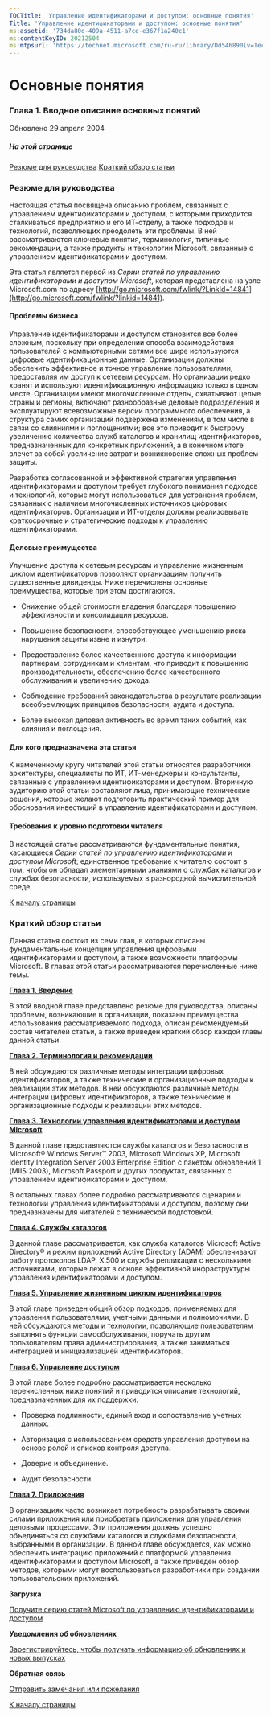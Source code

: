 ```yaml
---
TOCTitle: 'Управление идентификаторами и доступом: основные понятия'
Title: 'Управление идентификаторами и доступом: основные понятия'
ms:assetid: '734da80d-409a-4511-a7ce-e367f1a240c1'
ms:contentKeyID: 20212504
ms:mtpsurl: 'https://technet.microsoft.com/ru-ru/library/Dd546890(v=TechNet.10)'
---
```


Основные понятия
================

### Глава 1. Вводное описание основных понятий

Обновлено 29 апреля 2004

##### На этой странице

[](#ecaa)[Резюме для руководства](#ecaa)
[](#ebaa)[Краткий обзор статьи](#ebaa)

### Резюме для руководства

Настоящая статья посвящена описанию проблем, связанных с управлением идентификаторами и доступом, с которыми приходится сталкиваться предприятию и его ИТ-отделу, а также подходов и технологий, позволяющих преодолеть эти проблемы. В ней рассматриваются ключевые понятия, терминология, типичные рекомендации, а также продукты и технологии Microsoft, связанные с управлением идентификаторами и доступом.

Эта статья является первой из *Серии статей по управлению идентификаторами и доступом Microsoft*, которая представлена на узле Microsoft.com по адресу [http://go.microsoft.com/fwlink/?LinkId=14841](http://go.microsoft.com/fwlink/?linkid=14841).

#### Проблемы бизнеса

Управление идентификаторами и доступом становится все более сложным, поскольку при определении способа взаимодействия пользователей с компьютерными сетями все шире используются цифровые идентификационные данные. Организации должны обеспечить эффективное и точное управление пользователями, предоставляя им доступ к сетевым ресурсам. Но организации редко хранят и используют идентификационную информацию только в одном месте. Организации имеют многочисленные отделы, охватывают целые страны и регионы, включают разнообразные деловые подразделения и эксплуатируют всевозможные версии программного обеспечения, а структура самих организаций подвержена изменениям, в том числе в связи со слияниями и поглощениями; все это приводит к быстрому увеличению количества служб каталогов и хранилищ идентификаторов, предназначенных для конкретных приложений, а в конечном итоге влечет за собой увеличение затрат и возникновение сложных проблем защиты.

Разработка согласованной и эффективной стратегии управления идентификаторами и доступом требует глубокого понимания подходов и технологий, которые могут использоваться для устранения проблем, связанных с наличием многочисленных источников цифровых идентификаторов. Организации и ИТ-отделы должны реализовывать краткосрочные и стратегические подходы к управлению идентификаторами.

#### Деловые преимущества

Улучшение доступа к сетевым ресурсам и управление жизненным циклом идентификаторов позволяют организациям получить существенные дивиденды. Ниже перечислены основные преимущества, которые при этом достигаются.

-   Снижение общей стоимости владения благодаря повышению эффективности и консолидации ресурсов.

-   Повышение безопасности, способствующее уменьшению риска нарушения защиты извне и изнутри.

-   Предоставление более качественного доступа к информации партнерам, сотрудникам и клиентам, что приводит к повышению производительности, обеспечению более качественного обслуживания и увеличению дохода.

-   Соблюдение требований законодательства в результате реализации всеобъемлющих принципов безопасности, аудита и доступа.

-   Более высокая деловая активность во время таких событий, как слияния и поглощения.

#### Для кого предназначена эта статья

К намеченному кругу читателей этой статьи относятся разработчики архитектуры, специалисты по ИТ, ИТ-менеджеры и консультанты, связанные с управлением идентификаторами и доступом. Вторичную аудиторию этой статьи составляют лица, принимающие технические решения, которые желают подготовить практический пример для обоснования инвестиций в управление идентификаторами и доступом.

#### Требования к уровню подготовки читателя

В настоящей статье рассматриваются фундаментальные понятия, касающиеся *Серии статей по управлению идентификаторами и доступом Microsoft*; единственное требование к читателю состоит в том, чтобы он обладал элементарными знаниями о службах каталогов и службах безопасности, используемых в разнородной вычислительной среде.

[](#mainsection)[К началу страницы](#mainsection)

### Краткий обзор статьи

Данная статья состоит из семи глав, в которых описаны фундаментальные концепции управления цифровыми идентификаторами и доступом, а также возможности платформы Microsoft. В главах этой статьи рассматриваются перечисленные ниже темы.

[**Глава 1. Введение**](https://technet.microsoft.com/ru-ru/library/734da80d-409a-4511-a7ce-e367f1a240c1(v=TechNet.10))

В этой вводной главе представлено резюме для руководства, описаны проблемы, возникающие в организации, показаны преимущества использования рассматриваемого подхода, описан рекомендуемый состав читателей статьи, а также приведен краткий обзор каждой главы данной статьи.

[**Глава 2. Терминология и рекомендации**](https://technet.microsoft.com/ru-ru/library/0610da8c-ec0d-4b29-853e-4eb874561ad5(v=TechNet.10))

В ней обсуждаются различные методы интеграции цифровых идентификаторов, а также технические и организационные подходы к реализации этих методов. В ней обсуждаются различные методы интеграции цифровых идентификаторов, а также технические и организационные подходы к реализации этих методов.

[**Глава 3. Технологии управления идентификаторами и доступом Microsoft**](https://technet.microsoft.com/ru-ru/library/5ad5d037-6257-4108-aa7f-6720cb50f26e(v=TechNet.10))

В данной главе представляются службы каталогов и безопасности в Microsoft® Windows Server™ 2003, Microsoft Windows XP, Microsoft Identity Integration Server 2003 Enterprise Edition с пакетом обновлений 1 (MIIS 2003), Microsoft Passport и других продуктах, связанных с управлением идентификаторами и доступом.

В остальных главах более подробно рассматриваются сценарии и технологии управления идентификаторами и доступом, поэтому они предназначены для читателей с технической подготовкой.

[**Глава 4. Службы каталогов**](https://technet.microsoft.com/ru-ru/library/80ac3b05-5b00-41f2-a388-2df8b2fefc23(v=TechNet.10))

В данной главе рассматривается, как служба каталогов Microsoft Active Directory® и режим приложений Active Directory (ADAM) обеспечивают работу протоколов LDAP, X.500 и службы репликации с несколькими источниками, которые лежат в основе эффективной инфраструктуры управления идентификаторами и доступом.

[**Глава 5. Управление жизненным циклом идентификаторов**](https://technet.microsoft.com/ru-ru/library/12e0484d-f227-49f1-9000-767c9f7afbee(v=TechNet.10))

В этой главе приведен общий обзор подходов, применяемых для управления пользователями, учетными данными и полномочиями. В ней обсуждаются методы и технологии, позволяющие пользователям выполнять функции самообслуживания, поручать другим пользователям права администрирования, а также заниматься интеграцией и инициализацией идентификаторов.

[**Глава 6. Управление доступом**](https://technet.microsoft.com/ru-ru/library/77fbafd0-e889-4f02-9a12-a139b2b9521f(v=TechNet.10))

В этой главе более подробно рассматривается несколько перечисленных ниже понятий и приводится описание технологий, предназначенных для их поддержки.

-   Проверка подлинности, единый вход и сопоставление учетных данных.

-   Авторизация с использованием средств управления доступом на основе ролей и списков контроля доступа.

-   Доверие и объединение.

-   Аудит безопасности.

[**Глава 7. Приложения**](https://technet.microsoft.com/ru-ru/library/d65f93a0-ed23-44d0-a5d4-ec999fd03cab(v=TechNet.10))

В организациях часто возникает потребность разрабатывать своими силами приложения или приобретать приложения для управления деловыми процессами. Эти приложения должны успешно объединяться со службами каталогов и службами безопасности, выбранными в организации. В данной главе обсуждается, как можно обеспечить интеграцию приложений с платформой управления идентификаторами и доступом Microsoft, а также приведен обзор методов, которыми могут воспользоваться разработчики при создании пользовательских приложений.

**Загрузка**

[Получите серию статей Microsoft по управлению идентификаторами и доступом](http://go.microsoft.com/fwlink/?linkid=14842)

**Уведомления об обновлениях**

[Зарегистрируйтесь, чтобы получать информацию об обновлениях и новых выпусках](http://go.microsoft.com/fwlink/?linkid=54982)

**Обратная связь**

[Отправить замечания или пожелания](mailto:secwish@microsoft.com?subject=microsoft%20identity%20and%20access%20management%20series)

[](#mainsection)[К началу страницы](#mainsection)

